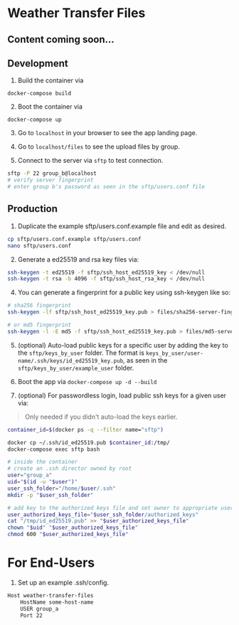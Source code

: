 # Weather Transfer Files

## Content coming soon...

## Development

1. Build the container via

`docker-compose build`

2. Boot the container via

`docker-compose up`

3. Go to `localhost` in your browser to see the app
   landing page.

4. Go to `localhost/files` to see the upload files by group.

5. Connect to the server via `sftp` to test connection.

```bash
sftp -P 22 group_b@localhost
# verify server fingerprint
# enter group b's password as seen in the sftp/users.conf file
```

## Production

1. Duplicate the example sftp/users.conf.example file and edit as desired.

```bash
cp sftp/users.conf.example sftp/users.conf
nano sftp/users.conf
```

2. Generate a ed25519 and rsa key files via:
```bash
ssh-keygen -t ed25519 -f sftp/ssh_host_ed25519_key < /dev/null
ssh-keygen -t rsa -b 4096 -f sftp/ssh_host_rsa_key < /dev/null
```

4. You can generate a fingerprint for a public key using ssh-keygen like so:
```bash
# sha256 fingerprint
ssh-keygen -lf sftp/ssh_host_ed25519_key.pub > files/sha256-server-fingerprint.txt

# or md5 fingerprint
ssh-keygen -l -E md5 -f sftp/ssh_host_ed25519_key.pub > files/md5-server-fingerprint.txt
```

5. (optional) Auto-load public keys for a specific user by adding the key to the `sftp/keys_by_user` folder.
The format is `keys_by_user/user-name/.ssh/keys/id_ed25519_key.pub`, as seen in the
`sftp/keys_by_user/example_user` folder.

6. Boot the app via `docker-compose up -d --build`

7. (optional) For passwordless login, load public ssh keys for a given user via:
> Only needed if you didn't auto-load the keys earlier.
```bash
container_id=$(docker ps -q --filter name="sftp")

docker cp ~/.ssh/id_ed25519.pub $container_id:/tmp/
docker-compose exec sftp bash

# inside the container
# create an .ssh director owned by root
user="group_a"
uid="$(id -u "$user")"
user_ssh_folder="/home/$user/.ssh"
mkdir -p "$user_ssh_folder"

# add key to the authorized keys file and set owner to appropriate user
user_authorized_keys_file="$user_ssh_folder/authorized_keys"
cat "/tmp/id_ed25519.pub" >> "$user_authorized_keys_file"
chown "$uid" "$user_authorized_keys_file"
chmod 600 "$user_authorized_keys_file"
```

# For End-Users
1. Set up an example .ssh/config.
```bash
Host weather-transfer-files
    HostName some-host-name
    USER group_a
    Port 22
```
